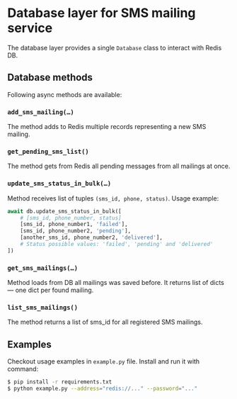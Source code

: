 # Database layer for SMS mailing service

The database layer provides a single `Database` class to interact with Redis DB.

## Database methods

Following async methods are available:


### `add_sms_mailing(…)`

The method adds to Redis multiple records representing a new SMS mailing.

### `get_pending_sms_list()`

The method gets from Redis all pending messages from all mailings at once.

### `update_sms_status_in_bulk(…)`

Method receives list of tuples `(sms_id, phone, status)`. Usage example:

```python
await db.update_sms_status_in_bulk([
    # [sms_id, phone_number, status]
    [sms_id, phone_number1, 'failed'],
    [sms_id, phone_number2, 'pending'],
    [another_sms_id, phone_number2, 'delivered'],
    # Status possible values: 'failed', 'pending' and 'delivered'
])
```

### `get_sms_mailings(…)`

Method loads from DB all mailings was saved before. It returns list of dicts — one dict per found mailing.

### `list_sms_mailings()`

The method returns a list of sms_id for all registered SMS mailings.

## Examples

Checkout usage examples in `example.py` file. Install and run it with command:

```sh
$ pip install -r requirements.txt
$ python example.py --address="redis://..." --password="..."
```
